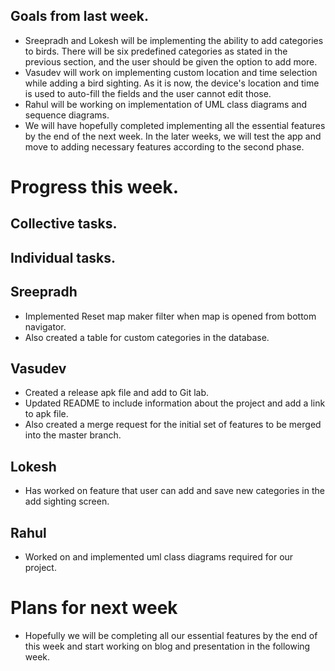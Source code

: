 ## Goals from last week.

*  Sreepradh and Lokesh will be implementing the ability to add categories to birds. There will be six predefined categories as stated in the previous section, and the user should be given the option to add more.
*  Vasudev will work on implementing custom location and time selection while adding a bird sighting. As it is now, the device's location and time is used to auto-fill the fields and the user cannot edit those.
*  Rahul will be working on implementation of UML class diagrams and sequence diagrams.
*  We will have hopefully completed implementing all the essential features by the end of the next week. In the later weeks, we will test the app and move to adding necessary features according to the second phase.

# Progress this week.

## Collective tasks.

## Individual tasks.

## Sreepradh

*  Implemented Reset map maker filter when map is opened from bottom navigator.
*  Also created a table for custom categories in the database.

## Vasudev

*  Created a release apk file and add to Git lab.
*  Updated README to include information about the project and add a link to apk file.
*  Also created a merge request for the initial set of features to be merged into the master branch.

## Lokesh

* Has worked on feature that user can add and save new categories in the add sighting screen.

## Rahul

* Worked on and implemented uml class diagrams required for our project. 

# Plans for next week

*  Hopefully we will be completing all our essential features by the end of this week and start working on blog and presentation in the following week.

